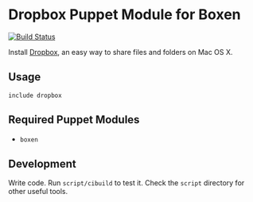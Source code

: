 # Dropbox Puppet Module for Boxen
[![Build
Status](https://travis-ci.org/boxen/puppet-dropbox.png?branch=master)](https://travis-ci.org/boxen/puppet-dropbox)

Install [Dropbox](http://www.dropbox.com), an easy way to share files
and folders on Mac OS X.

## Usage

```puppet
include dropbox
```

## Required Puppet Modules

* `boxen`

## Development

Write code. Run `script/cibuild` to test it. Check the `script` directory for other useful tools.
